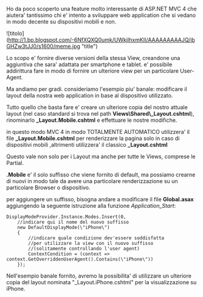 Ho da poco scoperto una feature molto interessante di ASP.NET MVC 4 che aiutera' tantissimo chi e' intento a sviluppare web application che si vedano in modo decente su dispositivi mobili e non.

![titolo](http://1.bp.blogspot.com/-6NfXQXQ0umk/UWkjIhxmKII/AAAAAAAAAJQ/ibGHZw3tJJ0/s1600/meme.jpg \"title\")

Lo scopo e' fornire diverse versioni della stessa View, creandone una aggiuntiva che sara' adattata per smartphone e tablet. e' possibile addirittura fare in modo di fornire un ulteriore view per un particolare User-Agent.

Ma andiamo per gradi. consideriamo l'esempio piu' banale: modificare il layout della nostra web application in base al dispositivo utilizzato.

Tutto quello che basta fare e' creare un ulteriore copia del nostro attuale layout (nel caso standard si trova nel path **Views\\Shared\\_Layout.cshtml**), rinominarlo **_Layout.Mobile.cshtml** e effettuare le nostre modifiche.

in questo modo MVC 4 in modo TOTALMENTE AUTOMATICO utilizzera' il file **_Layout.Mobile.cshtml** per renderizzare la pagina solo in caso di dispositivi mobili ,altrimenti utilizzera' il classico **_Layout.cshtml**

Questo vale non solo per i Layout ma anche per tutte le Views, comprese le Partial.

**.Mobile** e' il solo suffisso che viene fornito di default, ma possiamo crearne di nuovi in modo tale da avere una particolare renderizzazione su un particolare Browser o dispositivo.

per aggiungere un suffisso, bisogna andare a modificare il file **Global.asax** aggiungendo la seguente istruzione alla funzione *Application_Start*:

    DisplayModeProvider.Instance.Modes.Insert(0, 
        //indicare qui il nome del nuovo suffisso
        new DefaultDisplayMode(\"iPhone\")
        {
            //indicare quale condizione dev'essere soddisfatta
            //per utilizzare la view con il nuovo suffisso
            //(solitamente controllando l'user agent)
            ContextCondition = (context => context.GetOverriddenUserAgent().Contains(\"iPhone\"))
        });
        
Nell'esempio banale fornito, avremo la possibilita' di utilizzare un ulteriore copia del layout nominata \"_Layout.iPhone.cshtml\" per la visualizzazione su iPhone.